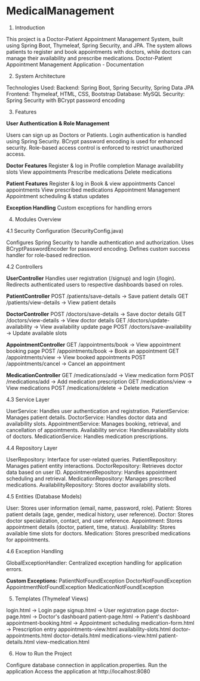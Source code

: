 # MedicalManagement
1. Introduction

This project is a Doctor-Patient Appointment Management System, built using Spring Boot, Thymeleaf, Spring Security, and JPA. The system allows patients to register and book appointments with doctors, while doctors can manage their availability and prescribe medications.
Doctor-Patient Appointment Management Application - Documentation

2. System Architecture

Technologies Used:
Backend: Spring Boot, Spring Security, Spring Data JPA
Frontend: Thymeleaf, HTML, CSS, Bootstrap
Database: MySQL
Security: Spring Security with BCrypt password encoding

3. Features

**User Authentication & Role Management**

Users can sign up as Doctors or Patients.
Login authentication is handled using Spring Security.
BCrypt password encoding is used for enhanced security.
Role-based access control is enforced to restrict unauthorized access.


**Doctor Features**
Register & log in
Profile completion
Manage availability slots
View appointments
Prescribe medications
Delete medications

**Patient Features**
Register & log in
Book & view appointments
Cancel appointments
View prescribed medications
Appointment Management
Appointment scheduling & status updates

**Exception Handling**
Custom exceptions for handling errors

4. Modules Overview

4.1 Security Configuration (SecurityConfig.java)

Configures Spring Security to handle authentication and authorization.
Uses BCryptPasswordEncoder for password encoding.
Defines custom success handler for role-based redirection.

4.2 Controllers

**UserController**
Handles user registration (/signup) and login (/login).
Redirects authenticated users to respective dashboards based on roles.

**PatientController**
POST /patients/save-details → Save patient details
GET /patients/view-details → View patient details

**DoctorController**
POST /doctors/save-details → Save doctor details
GET /doctors/view-details → View doctor details
GET /doctors/update-availability → View availability update page
POST /doctors/save-availability → Update available slots

**AppointmentController**
GET /appointments/book → View appointment booking page
POST /appointments/book → Book an appointment
GET /appointments/view → View booked appointments
POST /appointments/cancel → Cancel an appointment

**MedicationController**
GET /medications/add → View medication form
POST /medications/add → Add medication prescription
GET /medications/view → View medications
POST /medications/delete → Delete medication

4.3 Service Layer

UserService: Handles user authentication and registration.
PatientService: Manages patient details.
DoctorService: Handles doctor data and availability slots.
AppointmentService: Manages booking, retrieval, and cancellation of appointments.
Availability service: Handlesavailability slots of doctors.
MedicationService: Handles medication prescriptions.

4.4 Repository Layer

UserRepository: Interface for user-related queries.
PatientRepository: Manages patient entity interactions.
DoctorRepository: Retrieves doctor data based on user ID.
AppointmentRepository: Handles appointment scheduling and retrieval.
MedicationRepository: Manages prescribed medications.
AvailabilityRepository: Stores doctor availability slots.

4.5 Entities (Database Models)

User: Stores user information (email, name, password, role).
Patient: Stores patient details (age, gender, medical history, user reference).
Doctor: Stores doctor specialization, contact, and user reference.
Appointment: Stores appointment details (doctor, patient, time, status).
Availability: Stores available time slots for doctors.
Medication: Stores prescribed medications for appointments.

4.6 Exception Handling

GlobalExceptionHandler: Centralized exception handling for application errors.

**Custom Exceptions:**
PatientNotFoundException
DoctorNotFoundException
AppointmentNotFoundException
MedicationNotFoundException

5. Templates (Thymeleaf Views)

login.html → Login page
signup.html → User registration page
doctor-page.html → Doctor's dashboard
patient-page.html → Patient's dashboard
appointment-booking.html → Appointment scheduling
medication-form.html → Prescription entry
appointments-view.html
availability-slots.html
doctor-appointments.html
doctor-details.html
medications-view.html
patient-details.html
view-medication.html 

6. How to Run the Project

Configure database connection in application.properties.
Run the application
Access the application at http://localhost:8080
